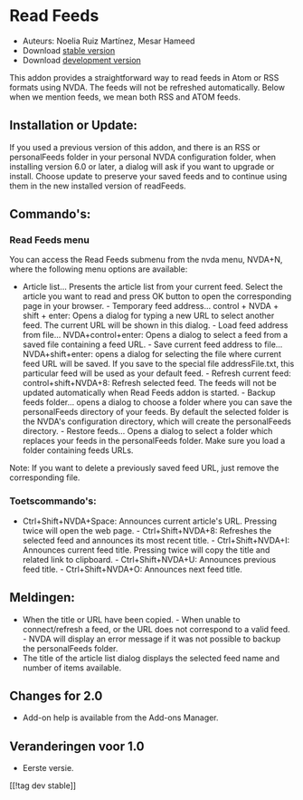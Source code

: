 # Read Feeds #

* Auteurs: Noelia Ruiz Martínez, Mesar Hameed
* Download [stable version][2]
* Download [development version][1]

This addon provides a straightforward way to read feeds in Atom or RSS
formats using NVDA.  The feeds will not be refreshed automatically.  Below
when we mention feeds, we mean both RSS and ATOM feeds.

## Installation or Update: ##

If you used a previous version of this addon, and there is an RSS or
personalFeeds folder in your personal NVDA configuration folder, when
installing version 6.0 or later, a dialog will ask if you want to upgrade or
install.  Choose update to preserve your saved feeds and to continue using
them in the new installed version of readFeeds.

## Commando's: ##

### Read Feeds menu ###

You can access the Read Feeds submenu from the nvda menu, NVDA+N, where the
following menu options are available:

- Article list...  Presents the article list from your current feed. Select
the article you want to read and press OK button to open the corresponding
page in your browser.  - Temporary feed address... control + NVDA + shift +
enter: Opens a dialog for typing a new URL to select another feed. The
current URL will be shown in this dialog.  - Load feed address from
file... NVDA+control+enter: Opens a dialog to select a feed from a saved
file containing a feed URL.  - Save current feed address to
file... NVDA+shift+enter: opens a dialog for selecting the file where
current feed URL will be saved.  If you save to the special file
addressFile.txt, this particular feed will be used as your default feed.  -
Refresh current feed: control+shift+NVDA+8: Refresh selected feed. The feeds
will not be updated automatically when Read Feeds addon is started.  -
Backup feeds folder...  opens a dialog to choose a folder where you can save
the personalFeeds directory of your feeds. By default the selected folder is
the NVDA's configuration directory, which will create the personalFeeds
directory.  - Restore feeds...  Opens a dialog to select a folder which
replaces your feeds in the personalFeeds folder. Make sure you load a folder
containing feeds URLs.

Note: If you want to delete a previously saved feed URL, just remove the
corresponding file.

### Toetscommando's: ###

- Ctrl+Shift+NVDA+Space: Announces current article's URL. Pressing twice
will open the web page.  - Ctrl+Shift+NVDA+8: Refreshes the selected feed
and announces its most recent title.  - Ctrl+Shift+NVDA+I: Announces current
feed title. Pressing twice will copy the title and related link to
clipboard.  - Ctrl+Shift+NVDA+U: Announces previous feed title.  -
Ctrl+Shift+NVDA+O: Announces next feed title.

## Meldingen: ##

- When the title or URL have been copied.  - When unable to connect/refresh
a feed, or the URL does not correspond to a valid feed.  - NVDA will display
an error message if it was not possible to backup the personalFeeds folder.
- The title of the article list dialog displays the selected feed name and
number of items available.

## Changes for 2.0 ##
*	 Add-on help is available from the Add-ons Manager.

## Veranderingen voor 1.0 ##
*	 Eerste versie.

[[!tag dev stable]]

[1]: http://addons.nvda-project.org/files/get.php?file=rf-dev

[2]: http://addons.nvda-project.org/files/get.php?file=rf
